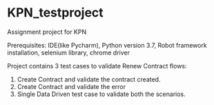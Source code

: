 # KPN_testproject
Assignment project for KPN

Prerequisites:
IDE(like Pycharm), Python version 3.7, Robot framework installation, selenium library, chrome driver

Project contains 3 test cases to validate Renew Contract flows:

1) Create Contract and validate the contract created.
2) Create Contract and validate the error
3) Single Data Driven test case to validate both the scenarios.
